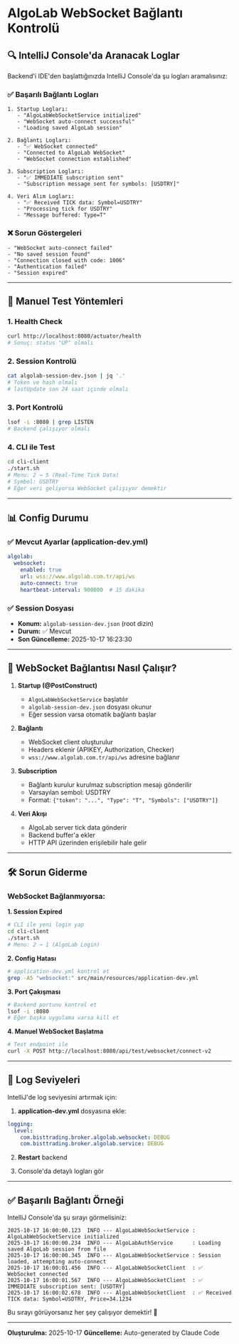 # AlgoLab WebSocket Bağlantı Kontrolü

## 🔍 IntelliJ Console'da Aranacak Loglar

Backend'i IDE'den başlattığınızda IntelliJ Console'da şu logları aramalısınız:

### ✅ Başarılı Bağlantı Logları

```
1. Startup Logları:
   - "AlgoLabWebSocketService initialized"
   - "WebSocket auto-connect successful"
   - "Loading saved AlgoLab session"

2. Bağlantı Logları:
   - "✅ WebSocket connected"
   - "Connected to AlgoLab WebSocket"
   - "WebSocket connection established"

3. Subscription Logları:
   - "✅ IMMEDIATE subscription sent"
   - "Subscription message sent for symbols: [USDTRY]"

4. Veri Alım Logları:
   - "✅ Received TICK data: Symbol=USDTRY"
   - "Processing tick for USDTRY"
   - "Message buffered: Type=T"
```

### ❌ Sorun Göstergeleri

```
- "WebSocket auto-connect failed"
- "No saved session found"
- "Connection closed with code: 1006"
- "Authentication failed"
- "Session expired"
```

---

## 🧪 Manuel Test Yöntemleri

### 1. Health Check
```bash
curl http://localhost:8080/actuator/health
# Sonuç: status "UP" olmalı
```

### 2. Session Kontrolü
```bash
cat algolab-session-dev.json | jq '.'
# Token ve hash olmalı
# lastUpdate son 24 saat içinde olmalı
```

### 3. Port Kontrolü
```bash
lsof -i :8080 | grep LISTEN
# Backend çalışıyor olmalı
```

### 4. CLI ile Test
```bash
cd cli-client
./start.sh
# Menu: 2 → 5 (Real-Time Tick Data)
# Symbol: USDTRY
# Eğer veri geliyorsa WebSocket çalışıyor demektir
```

---

## 📊 Config Durumu

### ✅ Mevcut Ayarlar (application-dev.yml)
```yaml
algolab:
  websocket:
    enabled: true
    url: wss://www.algolab.com.tr/api/ws
    auto-connect: true
    heartbeat-interval: 900000  # 15 dakika
```

### ✅ Session Dosyası
- **Konum:** `algolab-session-dev.json` (root dizin)
- **Durum:** ✅ Mevcut
- **Son Güncelleme:** 2025-10-17 16:23:30

---

## 🔄 WebSocket Bağlantısı Nasıl Çalışır?

1. **Startup (@PostConstruct)**
   - `AlgoLabWebSocketService` başlatılır
   - `algolab-session-dev.json` dosyası okunur
   - Eğer session varsa otomatik bağlantı başlar

2. **Bağlantı**
   - WebSocket client oluşturulur
   - Headers eklenir (APIKEY, Authorization, Checker)
   - `wss://www.algolab.com.tr/api/ws` adresine bağlanır

3. **Subscription**
   - Bağlantı kurulur kurulmaz subscription mesajı gönderilir
   - Varsayılan sembol: USDTRY
   - Format: `{"token": "...", "Type": "T", "Symbols": ["USDTRY"]}`

4. **Veri Akışı**
   - AlgoLab server tick data gönderir
   - Backend buffer'a ekler
   - HTTP API üzerinden erişilebilir hale gelir

---

## 🛠️ Sorun Giderme

### WebSocket Bağlanmıyorsa:

**1. Session Expired**
```bash
# CLI ile yeni login yap
cd cli-client
./start.sh
# Menu: 2 → 1 (AlgoLab Login)
```

**2. Config Hatası**
```bash
# application-dev.yml kontrol et
grep -A5 "websocket:" src/main/resources/application-dev.yml
```

**3. Port Çakışması**
```bash
# Backend portunu kontrol et
lsof -i :8080
# Eğer başka uygulama varsa kill et
```

**4. Manuel WebSocket Başlatma**
```bash
# Test endpoint ile
curl -X POST http://localhost:8080/api/test/websocket/connect-v2
```

---

## 📝 Log Seviyeleri

IntelliJ'de log seviyesini artırmak için:

1. **application-dev.yml** dosyasına ekle:
```yaml
logging:
  level:
    com.bisttrading.broker.algolab.websocket: DEBUG
    com.bisttrading.broker.algolab.service: DEBUG
```

2. **Restart** backend

3. Console'da detaylı logları gör

---

## ✅ Başarılı Bağlantı Örneği

IntelliJ Console'da şu sırayı görmelisiniz:

```
2025-10-17 16:00:00.123  INFO --- AlgoLabWebSocketService : AlgoLabWebSocketService initialized
2025-10-17 16:00:00.234  INFO --- AlgoLabAuthService      : Loading saved AlgoLab session from file
2025-10-17 16:00:00.345  INFO --- AlgoLabWebSocketService : Session loaded, attempting auto-connect
2025-10-17 16:00:01.456  INFO --- AlgoLabWebSocketClient  : ✅ WebSocket connected
2025-10-17 16:00:01.567  INFO --- AlgoLabWebSocketClient  : ✅ IMMEDIATE subscription sent: [USDTRY]
2025-10-17 16:00:02.678  INFO --- AlgoLabWebSocketClient  : ✅ Received TICK data: Symbol=USDTRY, Price=34.1234
```

Bu sırayı görüyorsanız her şey çalışıyor demektir! 🎉

---

**Oluşturulma:** 2025-10-17
**Güncelleme:** Auto-generated by Claude Code
